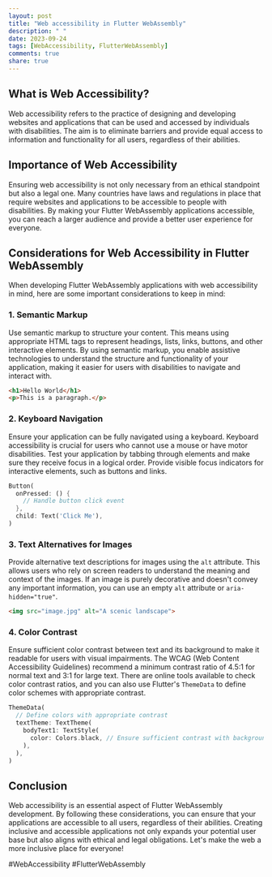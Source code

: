 ```yaml
---
layout: post
title: "Web accessibility in Flutter WebAssembly"
description: " "
date: 2023-09-24
tags: [WebAccessibility, FlutterWebAssembly]
comments: true
share: true
---
```


## What is Web Accessibility?

Web accessibility refers to the practice of designing and developing websites and applications that can be used and accessed by individuals with disabilities. The aim is to eliminate barriers and provide equal access to information and functionality for all users, regardless of their abilities.

## Importance of Web Accessibility

Ensuring web accessibility is not only necessary from an ethical standpoint but also a legal one. Many countries have laws and regulations in place that require websites and applications to be accessible to people with disabilities. By making your Flutter WebAssembly applications accessible, you can reach a larger audience and provide a better user experience for everyone.

## Considerations for Web Accessibility in Flutter WebAssembly

When developing Flutter WebAssembly applications with web accessibility in mind, here are some important considerations to keep in mind:

### 1. Semantic Markup

Use semantic markup to structure your content. This means using appropriate HTML tags to represent headings, lists, links, buttons, and other interactive elements. By using semantic markup, you enable assistive technologies to understand the structure and functionality of your application, making it easier for users with disabilities to navigate and interact with.

```html
<h1>Hello World</h1>
<p>This is a paragraph.</p>
```

### 2. Keyboard Navigation

Ensure your application can be fully navigated using a keyboard. Keyboard accessibility is crucial for users who cannot use a mouse or have motor disabilities. Test your application by tabbing through elements and make sure they receive focus in a logical order. Provide visible focus indicators for interactive elements, such as buttons and links.

```dart
Button(
  onPressed: () {
    // Handle button click event
  },
  child: Text('Click Me'),
)
```

### 3. Text Alternatives for Images

Provide alternative text descriptions for images using the `alt` attribute. This allows users who rely on screen readers to understand the meaning and context of the images. If an image is purely decorative and doesn't convey any important information, you can use an empty `alt` attribute or `aria-hidden="true"`.

```html
<img src="image.jpg" alt="A scenic landscape">
```

### 4. Color Contrast

Ensure sufficient color contrast between text and its background to make it readable for users with visual impairments. The WCAG (Web Content Accessibility Guidelines) recommend a minimum contrast ratio of 4.5:1 for normal text and 3:1 for large text. There are online tools available to check color contrast ratios, and you can also use Flutter's `ThemeData` to define color schemes with appropriate contrast.

```dart
ThemeData(
  // Define colors with appropriate contrast
  textTheme: TextTheme(
    bodyText1: TextStyle(
      color: Colors.black, // Ensure sufficient contrast with background
    ),
  ),
)
```

## Conclusion

Web accessibility is an essential aspect of Flutter WebAssembly development. By following these considerations, you can ensure that your applications are accessible to all users, regardless of their abilities. Creating inclusive and accessible applications not only expands your potential user base but also aligns with ethical and legal obligations. Let's make the web a more inclusive place for everyone!

#WebAccessibility #FlutterWebAssembly